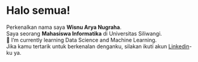 # Halo semua! 

Perkenalkan nama saya **Wisnu Arya Nugraha**.\
Saya seorang **Mahasiswa Informatika** di Universitas Siliwangi.\
🌱 I’m currently learning Data Science and Machine Learning.\
Jika kamu tertarik untuk berkenalan denganku, silakan ikuti akun [Linkedin](https://www.linkedin.com/in/wisnuaryn/)-ku ya.



<!--
**wisnuaryn/wisnuaryn** is a ✨ _special_ ✨ repository because its `README.md` (this file) appears on your GitHub profile.

Here are some ideas to get you started:

- 🔭 I’m currently working on ...
- 🌱 I’m currently learning ...
- 👯 I’m looking to collaborate on ...
- 🤔 I’m looking for help with ...
- 💬 Ask me about ...
- 📫 How to reach me: ...
- 😄 Pronouns: ...
- ⚡ Fun fact: ...
-->
